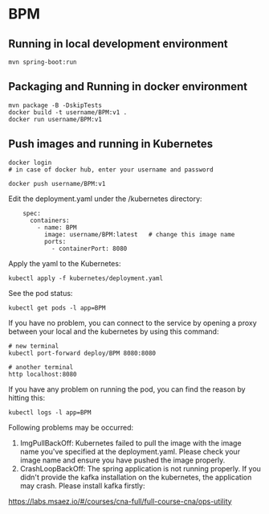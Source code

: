 # BPM

## Running in local development environment

```
mvn spring-boot:run
```

## Packaging and Running in docker environment

```
mvn package -B -DskipTests
docker build -t username/BPM:v1 .
docker run username/BPM:v1
```

## Push images and running in Kubernetes

```
docker login 
# in case of docker hub, enter your username and password

docker push username/BPM:v1
```

Edit the deployment.yaml under the /kubernetes directory:
```
    spec:
      containers:
        - name: BPM
          image: username/BPM:latest   # change this image name
          ports:
            - containerPort: 8080

```

Apply the yaml to the Kubernetes:
```
kubectl apply -f kubernetes/deployment.yaml
```

See the pod status:
```
kubectl get pods -l app=BPM
```

If you have no problem, you can connect to the service by opening a proxy between your local and the kubernetes by using this command:
```
# new terminal
kubectl port-forward deploy/BPM 8080:8080

# another terminal
http localhost:8080
```

If you have any problem on running the pod, you can find the reason by hitting this:
```
kubectl logs -l app=BPM
```

Following problems may be occurred:

1. ImgPullBackOff:  Kubernetes failed to pull the image with the image name you've specified at the deployment.yaml. Please check your image name and ensure you have pushed the image properly.
1. CrashLoopBackOff: The spring application is not running properly. If you didn't provide the kafka installation on the kubernetes, the application may crash. Please install kafka firstly:

https://labs.msaez.io/#/courses/cna-full/full-course-cna/ops-utility

